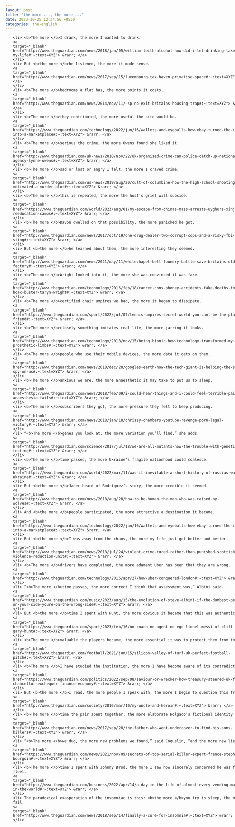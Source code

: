 ```yaml
---
layout: post
title: "the more ..., the more ..."
date: 2023-10-25 12:34:56 +0530
categories: the-english
---
```

<style>
@media only screen and (min-width: 768px) {
    ol {
        width: 768px;
        margin: 0 auto;
    }
  }
ol li {
    font-size: 18px;
    line-height: 1.5;
    padding-bottom: 8px;
}
</style>
<ol>

    <li> <b>The more </b>I drank, the more I wanted to drink.
    <a 
    target="_blank" 
    href="http://www.theguardian.com/news/2018/jan/05/william-leith-alcohol-how-did-i-let-drinking-take-over-my-life#:~:text=XYZ"> &rarr; </a>
    </li>
    <li> But <b>the more </b>he listened, the more it made sense.
    <a 
    target="_blank" 
    href="http://www.theguardian.com/news/2017/sep/15/luxembourg-tax-haven-privatise-space#:~:text=XYZ"> &rarr; </a>
    </li>
    <li> <b>The more </b>bedrooms a flat has, the more points it costs.
    <a 
    target="_blank" 
    href="http://www.theguardian.com/news/2014/nov/11/-sp-no-exit-britains-housing-trap#:~:text=XYZ"> &rarr; </a>
    </li>
    <li> <b>The more </b>they contributed, the more useful the site would be.
    <a 
    target="_blank" 
    href="https://www.theguardian.com/technology/2022/jun/16/wallets-and-eyeballs-how-ebay-turned-the-internet-into-a-marketplace#:~:text=XYZ"> &rarr; </a>
    </li>
    <li> <b>The more </b>serious the crime, the more Owens found she liked it.
    <a 
    target="_blank" 
    href="http://www.theguardian.com/uk-news/2018/nov/22/uk-organised-crime-can-police-catch-up-national-crime-agency-lynne-owens#:~:text=XYZ"> &rarr; </a>
    </li>
    <li> <b>The more </b>sad or lost or angry I felt, the more I craved crime.
    <a 
    target="_blank" 
    href="http://www.theguardian.com/us-news/2019/aug/20/cult-of-columbine-how-the-high-school-shooting-motivated-a-murder-plot#:~:text=XYZ"> &rarr; </a>
    </li>
    <li> <b>The more </b>this is repeated, the more the host’s grief will subside.
    <a 
    target="_blank" 
    href="https://www.theguardian.com/world/2023/aug/01/my-escape-from-chinas-mass-arrests-uyghurs-xinjiang-reeducation-camps#:~:text=XYZ"> &rarr; </a>
    </li>
    <li> <b>The more </b>Davon dwelled on that possibility, the more panicked he got.
    <a 
    target="_blank" 
    href="http://www.theguardian.com/news/2017/oct/19/one-drug-dealer-two-corrupt-cops-and-a-risky-fbi-sting#:~:text=XYZ"> &rarr; </a>
    </li>
    <li> But <b>the more </b>he learned about them, the more interesting they seemed.
    <a 
    target="_blank" 
    href="http://www.theguardian.com/news/2021/may/11/whitechapel-bell-foundry-battle-save-britains-oldest-factory#:~:text=XYZ"> &rarr; </a>
    </li>
    <li> <b>The more </b>Wright looked into it, the more she was convinced it was fake.
    <a 
    target="_blank" 
    href="http://www.theguardian.com/technology/2016/feb/18/cancer-cons-phoney-accidents-fake-deaths-internet-hoax-buster-taryn-wright#:~:text=XYZ"> &rarr; </a>
    </li>
    <li> <b>The more </b>certified chair umpires we had, the more it began to dissipate.
    <a 
    target="_blank" 
    href="https://www.theguardian.com/sport/2022/jul/07/tennis-umpires-secret-world-you-cant-be-the-players-friend#:~:text=XYZ"> &rarr; </a>
    </li>
    <li> <b>The more </b>closely something imitates real life, the more jarring it looks.
    <a 
    target="_blank" 
    href="http://www.theguardian.com/technology/2018/nov/15/being-bionic-how-technology-transformed-my-life-prosthetic-limbs#:~:text=XYZ"> &rarr; </a>
    </li>
    <li> <b>The more </b>people who use their mobile devices, the more data it gets on them.
    <a 
    target="_blank" 
    href="http://www.theguardian.com/news/2018/dec/20/googles-earth-how-the-tech-giant-is-helping-the-state-spy-on-us#:~:text=XYZ"> &rarr; </a>
    </li>
    <li> <b>The more </b>anxious we are, the more anaesthetic it may take to put us to sleep.
    <a 
    target="_blank" 
    href="http://www.theguardian.com/news/2018/feb/09/i-could-hear-things-and-i-could-feel-terrible-pain-when-anaesthesia-fails#:~:text=XYZ"> &rarr; </a>
    </li>
    <li> <b>The more </b>subscribers they got, the more pressure they felt to keep producing.
    <a 
    target="_blank" 
    href="http://www.theguardian.com/news/2018/jan/18/chrissy-chambers-youtube-revenge-porn-legal-victory#:~:text=XYZ"> &rarr; </a>
    </li>
    <li> “<b>The more </b>genes you look at, the more variation you’ll find,” she adds.
    <a 
    target="_blank" 
    href="http://www.theguardian.com/science/2017/jul/18/we-are-all-mutants-now-the-trouble-with-genetic-testing#:~:text=XYZ"> &rarr; </a>
    </li>
    <li> <b>The more </b>time passed, the more Ukraine’s fragile nationhood could coalesce.
    <a 
    target="_blank" 
    href="https://www.theguardian.com/world/2022/mar/11/was-it-inevitable-a-short-history-of-russias-war-on-ukraine#:~:text=XYZ"> &rarr; </a>
    </li>
    <li> But <b>the more </b>Janer heard of Rodríguez’s story, the more credible it seemed.
    <a 
    target="_blank" 
    href="http://www.theguardian.com/news/2018/aug/28/how-to-be-human-the-man-who-was-raised-by-wolves#:~:text=XYZ"> &rarr; </a>
    </li>
    <li> And <b>the more </b>people participated, the more attractive a destination it became.
    <a 
    target="_blank" 
    href="https://www.theguardian.com/technology/2022/jun/16/wallets-and-eyeballs-how-ebay-turned-the-internet-into-a-marketplace#:~:text=XYZ"> &rarr; </a>
    </li>
    <li> But <b>the more </b>I was away from the chaos, the more my life just got better and better.
    <a 
    target="_blank" 
    href="http://www.theguardian.com/news/2018/jul/24/violent-crime-cured-rather-than-punished-scottish-violence-reduction-unit#:~:text=XYZ"> &rarr; </a>
    </li>
    <li> <b>The more </b>drivers have complained, the more adamant Uber has been that they are wrong.
    <a 
    target="_blank" 
    href="http://www.theguardian.com/technology/2016/apr/27/how-uber-conquered-london#:~:text=XYZ"> &rarr; </a>
    </li>
    <li> “<b>The more </b>time passes, the more correct I think that assessment was,” Albini said.
    <a 
    target="_blank" 
    href="https://www.theguardian.com/music/2023/aug/15/the-evolution-of-steve-albini-if-the-dumbest-person-is-on-your-side-youre-on-the-wrong-side#:~:text=XYZ"> &rarr; </a>
    </li>
    <li> But <b>the more </b>time I spent with Hunt, the more obvious it became that this was authentic.
    <a 
    target="_blank" 
    href="https://www.theguardian.com/sport/2023/feb/16/no-coach-no-agent-no-ego-lionel-messi-of-cliff-diving-gary-hunt#:~:text=XYZ"> &rarr; </a>
    </li>
    <li> <b>The more </b>valuable the players became, the more essential it was to protect them from injury.
    <a 
    target="_blank" 
    href="http://www.theguardian.com/football/2021/jun/15/silicon-valley-of-turf-uk-perfect-football-pitch#:~:text=XYZ"> &rarr; </a>
    </li>
    <li> <b>The more </b>I have studied the institution, the more I have become aware of its contradictions.
    <a 
    target="_blank" 
    href="https://www.theguardian.com/politics/2022/sep/08/saviour-or-wrecker-how-treasury-steered-uk-fate-chancellor-exchequer-finance-economy#:~:text=XYZ"> &rarr; </a>
    </li>
    <li> But <b>the more </b>I read, the more people I speak with, the more I begin to question this framework.
    <a 
    target="_blank" 
    href="http://www.theguardian.com/society/2016/mar/10/my-uncle-and-heroin#:~:text=XYZ"> &rarr; </a>
    </li>
    <li> <b>The more </b>time the pair spent together, the more elaborate Holgado’s fictional identity became.
    <a 
    target="_blank" 
    href="http://www.theguardian.com/news/2017/sep/28/the-father-who-went-undercover-to-find-his-sons-killers#:~:text=XYZ"> &rarr; </a>
    </li>
    <li> “<b>The more </b>we dug, the more new problems we found,” said Coquelin, “and the more new lies.”
    <a 
    target="_blank" 
    href="https://www.theguardian.com/news/2021/nov/09/secrets-of-top-serial-killer-expert-france-stephane-bourgoin#:~:text=XYZ"> &rarr; </a>
    </li>
    <li> <b>The more </b>time I spent with Johnny Brod, the more I saw how sincerely concerned he was for his fleet.
    <a 
    target="_blank" 
    href="https://www.theguardian.com/business/2022/apr/14/a-day-in-the-life-of-almost-every-vending-machine-in-the-world#:~:text=XYZ"> &rarr; </a>
    </li>
    <li> The paradoxical exasperation of the insomniac is this: <b>the more </b>you try to sleep, the more you fail.
    <a 
    target="_blank" 
    href="http://www.theguardian.com/news/2018/sep/14/finally-a-cure-for-insomnia#:~:text=XYZ"> &rarr; </a>
    </li>